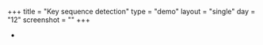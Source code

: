 +++
title = "Key sequence detection"
type = "demo"
layout = "single"
day = "12"
screenshot = ""
+++

* 